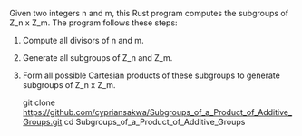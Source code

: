 Given two integers n and m, this Rust program computes the subgroups of Z_n x Z_m.
The program follows these steps:
1. Compute all divisors of n and m.
2. Generate all subgroups of Z_n and Z_m.
3. Form all possible Cartesian products of these subgroups to generate subgroups of Z_n x Z_m.

   git clone https://github.com/cypriansakwa/Subgroups_of_a_Product_of_Additive_Groups.git
   cd Subgroups_of_a_Product_of_Additive_Groups
